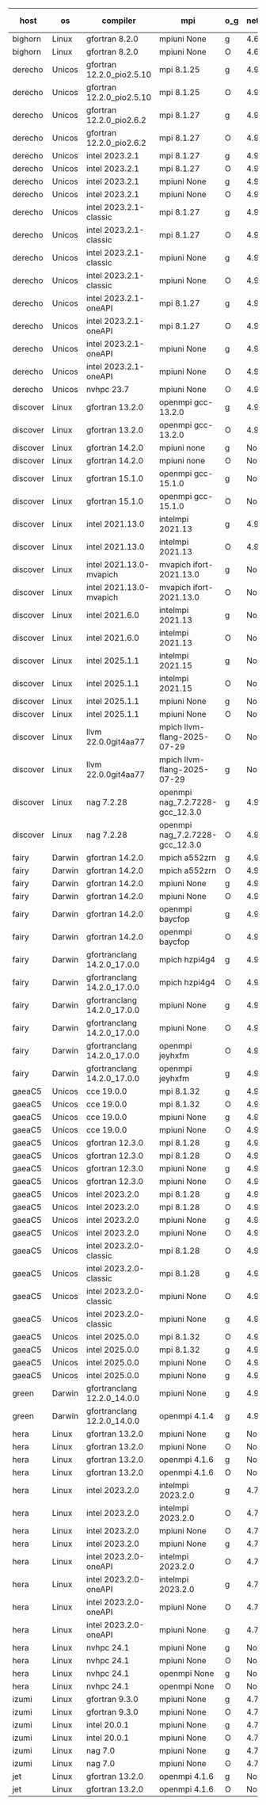 

| host     | os       | compiler                              | mpi                      | o_g        | netcdf        | build       | u_pass          | u_fail          | s_pass            | s_fail            | e_pass             | e_fail             | nuopc_pass       | nuopc_fail       | artifacts link          |
|----------|----------|---------------------------------------|--------------------------|------------|---------------|-------------|-----------------|-----------------|-------------------|-------------------|--------------------|--------------------|------------------|------------------|-------------------------|
| bighorn | Linux | gfortran 8.2.0 | mpiuni None  | g | 4.6.1  | PASS | 12660 | 0 | 9 | 0 | 43 | 0 | None | None | <a href="https://github.com/esmf-org/esmf-test-artifacts/tree/2929bf19d48a757bb18e3d3a4eb12b7612cbafc2/develop/gfortran/8.2.0/g/mpiuni/None" target="_blank">2929bf1</a> | 
| bighorn | Linux | gfortran 8.2.0 | mpiuni None  | O | 4.6.1  | PASS | 12660 | 0 | 9 | 0 | 43 | 0 | None | None | <a href="https://github.com/esmf-org/esmf-test-artifacts/tree/3b6dea4629132e25063a180855c471476b1dee7b/develop/gfortran/8.2.0/O/mpiuni/None" target="_blank">3b6dea4</a> | 
| derecho | Unicos | gfortran 12.2.0_pio2.5.10 | mpi 8.1.25  | g | 4.9.2  | PASS | 14331 | 0 | 51 | 0 | 81 | 0 | 63 | 0 | <a href="https://github.com/esmf-org/esmf-test-artifacts/tree/b2b94a69e06e9eb44892b83d7e60c474d1319c61/develop/gfortran/12.2.0_pio2.5.10/g/mpi/8.1.25" target="_blank">b2b94a6</a> | 
| derecho | Unicos | gfortran 12.2.0_pio2.5.10 | mpi 8.1.25  | O | 4.9.2  | PASS | 14331 | 0 | 51 | 0 | 81 | 0 | 63 | 0 | <a href="https://github.com/esmf-org/esmf-test-artifacts/tree/2f07a4c302e7744265d5be49846ea6f2269962b2/develop/gfortran/12.2.0_pio2.5.10/O/mpi/8.1.25" target="_blank">2f07a4c</a> | 
| derecho | Unicos | gfortran 12.2.0_pio2.6.2 | mpi 8.1.27  | g | 4.9.2  | PASS | 14331 | 0 | 51 | 0 | 81 | 0 | 63 | 0 | <a href="https://github.com/esmf-org/esmf-test-artifacts/tree/e47aa93c1ce0143b57778780f38d900aa344f2ba/develop/gfortran/12.2.0_pio2.6.2/g/mpi/8.1.27" target="_blank">e47aa93</a> | 
| derecho | Unicos | gfortran 12.2.0_pio2.6.2 | mpi 8.1.27  | O | 4.9.2  | PASS | 14331 | 0 | 51 | 0 | 81 | 0 | 63 | 0 | <a href="https://github.com/esmf-org/esmf-test-artifacts/tree/402d1a96272f221da6305d91436d0f2ee815f6fe/develop/gfortran/12.2.0_pio2.6.2/O/mpi/8.1.27" target="_blank">402d1a9</a> | 
| derecho | Unicos | intel 2023.2.1 | mpi 8.1.27  | g | 4.9.2  | PASS | 14331 | 0 | 51 | 0 | 81 | 0 | 64 | 0 | <a href="https://github.com/esmf-org/esmf-test-artifacts/tree/f69aaf1007ea4f487c591bf8ac7ca09fc7c0998c/develop/intel/2023.2.1/g/mpi/8.1.27" target="_blank">f69aaf1</a> | 
| derecho | Unicos | intel 2023.2.1 | mpi 8.1.27  | O | 4.9.2  | PASS | 14331 | 0 | 51 | 0 | 81 | 0 | 64 | 0 | <a href="https://github.com/esmf-org/esmf-test-artifacts/tree/bafb9f7422ac1a69177f9b99ac61669b0c33dca1/develop/intel/2023.2.1/O/mpi/8.1.27" target="_blank">bafb9f7</a> | 
| derecho | Unicos | intel 2023.2.1 | mpiuni None  | g | 4.9.2  | PASS | 12660 | 0 | 9 | 0 | 43 | 0 | None | None | <a href="https://github.com/esmf-org/esmf-test-artifacts/tree/70d0f4324b303bba28699717f29a4f9029738fbd/develop/intel/2023.2.1/g/mpiuni/None" target="_blank">70d0f43</a> | 
| derecho | Unicos | intel 2023.2.1 | mpiuni None  | O | 4.9.2  | PASS | 12660 | 0 | 9 | 0 | 43 | 0 | None | None | <a href="https://github.com/esmf-org/esmf-test-artifacts/tree/bf6c1462d3e369778afa374b63fe2780ee94bcb4/develop/intel/2023.2.1/O/mpiuni/None" target="_blank">bf6c146</a> | 
| derecho | Unicos | intel 2023.2.1-classic | mpi 8.1.27  | g | 4.9.2  | PASS | None | None | None | None | None | None | None | None | <a href="https://github.com/esmf-org/esmf-test-artifacts/tree/6181509ce2a97bf123fe1533de75b361de117188/develop/intel/2023.2.1-classic/g/mpi/8.1.27" target="_blank">6181509</a> | 
| derecho | Unicos | intel 2023.2.1-classic | mpi 8.1.27  | O | 4.9.2  | PASS | 14331 | 0 | 51 | 0 | 81 | 0 | 63 | 0 | <a href="https://github.com/esmf-org/esmf-test-artifacts/tree/6fb60d8969764b76744bab672686a9821f79de77/develop/intel/2023.2.1-classic/O/mpi/8.1.27" target="_blank">6fb60d8</a> | 
| derecho | Unicos | intel 2023.2.1-classic | mpiuni None  | g | 4.9.2  | PASS | 12660 | 0 | 9 | 0 | 43 | 0 | None | None | <a href="https://github.com/esmf-org/esmf-test-artifacts/tree/227aff5859033c5d30a4432ff78c876ab7d8c37e/develop/intel/2023.2.1-classic/g/mpiuni/None" target="_blank">227aff5</a> | 
| derecho | Unicos | intel 2023.2.1-classic | mpiuni None  | O | 4.9.2  | PASS | 12660 | 0 | 9 | 0 | 43 | 0 | None | None | <a href="https://github.com/esmf-org/esmf-test-artifacts/tree/9d0bf9316611d349bbe97b58fa4d20e43c9426b3/develop/intel/2023.2.1-classic/O/mpiuni/None" target="_blank">9d0bf93</a> | 
| derecho | Unicos | intel 2023.2.1-oneAPI | mpi 8.1.27  | g | 4.9.2  | PASS | None | None | None | None | None | None | None | None | <a href="https://github.com/esmf-org/esmf-test-artifacts/tree/65476d488fcf99a2e3ccbb05f41818ddb2bdafd1/develop/intel/2023.2.1-oneAPI/g/mpi/8.1.27" target="_blank">65476d4</a> | 
| derecho | Unicos | intel 2023.2.1-oneAPI | mpi 8.1.27  | O | 4.9.2  | PASS | None | None | None | None | None | None | None | None | <a href="https://github.com/esmf-org/esmf-test-artifacts/tree/de922a061266a1a8e3cb2be8c5d3324505480536/develop/intel/2023.2.1-oneAPI/O/mpi/8.1.27" target="_blank">de922a0</a> | 
| derecho | Unicos | intel 2023.2.1-oneAPI | mpiuni None  | g | 4.9.2  | PASS | None | None | None | None | None | None | None | None | <a href="https://github.com/esmf-org/esmf-test-artifacts/tree/96b5f0b386a7b0777e5c8769ae5da090b2ee358f/develop/intel/2023.2.1-oneAPI/g/mpiuni/None" target="_blank">96b5f0b</a> | 
| derecho | Unicos | intel 2023.2.1-oneAPI | mpiuni None  | O | 4.9.2  | PASS | None | None | None | None | None | None | None | None | <a href="https://github.com/esmf-org/esmf-test-artifacts/tree/bc278d31159d308b0105a45ecad6dce4bef8dfc6/develop/intel/2023.2.1-oneAPI/O/mpiuni/None" target="_blank">bc278d3</a> | 
| derecho | Unicos | nvhpc 23.7 | mpiuni None  | O | 4.9.2  | PASS | None | None | None | None | None | None | None | None | <a href="https://github.com/esmf-org/esmf-test-artifacts/tree/bea00ae5276b202fb26925416503b5ec4f28aa95/develop/nvhpc/23.7/O/mpiuni/None" target="_blank">bea00ae</a> | 
| discover | Linux | gfortran 13.2.0 | openmpi gcc-13.2.0  | g | 4.9.2  | PASS | 14331 | 0 | 51 | 0 | 81 | 0 | 63 | 0 | <a href="https://github.com/esmf-org/esmf-test-artifacts/tree/166f5a0679bfc034eccfcb0a3b0915facf6c4ca6/develop/gfortran/13.2.0/g/openmpi/gcc-13.2.0" target="_blank">166f5a0</a> | 
| discover | Linux | gfortran 13.2.0 | openmpi gcc-13.2.0  | O | 4.9.2  | PASS | 14331 | 0 | 51 | 0 | 81 | 0 | 63 | 0 | <a href="https://github.com/esmf-org/esmf-test-artifacts/tree/5aefca6387ee3efd25cc6409388a82c8792559d2/develop/gfortran/13.2.0/O/openmpi/gcc-13.2.0" target="_blank">5aefca6</a> | 
| discover | Linux | gfortran 14.2.0 | mpiuni none  | g | None  | PASS | 12660 | 0 | 9 | 0 | 43 | 0 | None | None | <a href="https://github.com/esmf-org/esmf-test-artifacts/tree/22939ec33ce07470807815c14ddef9f557aba6c0/develop/gfortran/14.2.0/g/mpiuni/none" target="_blank">22939ec</a> | 
| discover | Linux | gfortran 14.2.0 | mpiuni none  | O | None  | PASS | 12660 | 0 | 9 | 0 | 43 | 0 | None | None | <a href="https://github.com/esmf-org/esmf-test-artifacts/tree/d6bf7081bf21e8203ed7df58bd9a3fcba955d34b/develop/gfortran/14.2.0/O/mpiuni/none" target="_blank">d6bf708</a> | 
| discover | Linux | gfortran 15.1.0 | openmpi gcc-15.1.0  | g | None  | FAIL | None | None | None | None | None | None | None | None | <a href="https://github.com/esmf-org/esmf-test-artifacts/tree/34acec167bdfdcb5107952152b5742b838eb8de4/develop/gfortran/15.1.0/g/openmpi/gcc-15.1.0" target="_blank">34acec1</a> | 
| discover | Linux | gfortran 15.1.0 | openmpi gcc-15.1.0  | O | None  | FAIL | None | None | None | None | None | None | None | None | <a href="https://github.com/esmf-org/esmf-test-artifacts/tree/80ade57341c5a8f772d8ce65d4d36e4a8ce3dbb8/develop/gfortran/15.1.0/O/openmpi/gcc-15.1.0" target="_blank">80ade57</a> | 
| discover | Linux | intel 2021.13.0 | intelmpi 2021.13  | g | 4.9.2  | PASS | 14331 | 0 | 51 | 0 | 81 | 0 | 63 | 0 | <a href="https://github.com/esmf-org/esmf-test-artifacts/tree/89751222065c31eb7f4301dc281f41f3e2091549/develop/intel/2021.13.0/g/intelmpi/2021.13" target="_blank">8975122</a> | 
| discover | Linux | intel 2021.13.0 | intelmpi 2021.13  | O | 4.9.2  | PASS | 14331 | 0 | 51 | 0 | 81 | 0 | 63 | 0 | <a href="https://github.com/esmf-org/esmf-test-artifacts/tree/37e95cdcfa46af4297cef5cdb0dcd5f7f8e8eca2/develop/intel/2021.13.0/O/intelmpi/2021.13" target="_blank">37e95cd</a> | 
| discover | Linux | intel 2021.13.0-mvapich | mvapich ifort-2021.13.0  | g | None  | PASS | 14331 | 0 | 51 | 0 | 81 | 0 | 63 | 0 | <a href="https://github.com/esmf-org/esmf-test-artifacts/tree/3eed9bae68f36f2963e2148074dff6ad5d3e5443/develop/intel/2021.13.0-mvapich/g/mvapich/ifort-2021.13.0" target="_blank">3eed9ba</a> | 
| discover | Linux | intel 2021.13.0-mvapich | mvapich ifort-2021.13.0  | O | None  | PASS | 14331 | 0 | 51 | 0 | 81 | 0 | 63 | 0 | <a href="https://github.com/esmf-org/esmf-test-artifacts/tree/30dca6cf1ec519ae4c600dcfe8b7e13482cc1871/develop/intel/2021.13.0-mvapich/O/mvapich/ifort-2021.13.0" target="_blank">30dca6c</a> | 
| discover | Linux | intel 2021.6.0 | intelmpi 2021.13  | g | None  | PASS | 14331 | 0 | 51 | 0 | 81 | 0 | 63 | 0 | <a href="https://github.com/esmf-org/esmf-test-artifacts/tree/f0411250891cf7a3bc79de90e99c013b2f0ff52f/develop/intel/2021.6.0/g/intelmpi/2021.13" target="_blank">f041125</a> | 
| discover | Linux | intel 2021.6.0 | intelmpi 2021.13  | O | None  | PASS | 14331 | 0 | 51 | 0 | 81 | 0 | 63 | 0 | <a href="https://github.com/esmf-org/esmf-test-artifacts/tree/a178d6b0daec84a82f245c0290a78d37964512ff/develop/intel/2021.6.0/O/intelmpi/2021.13" target="_blank">a178d6b</a> | 
| discover | Linux | intel 2025.1.1 | intelmpi 2021.15  | g | None  | PASS | 14331 | 0 | 51 | 0 | 81 | 0 | 63 | 0 | <a href="https://github.com/esmf-org/esmf-test-artifacts/tree/77db893f517daf987743ce0a0e2f4def7911dffa/develop/intel/2025.1.1/g/intelmpi/2021.15" target="_blank">77db893</a> | 
| discover | Linux | intel 2025.1.1 | intelmpi 2021.15  | O | None  | PASS | 14331 | 0 | 51 | 0 | 81 | 0 | 63 | 0 | <a href="https://github.com/esmf-org/esmf-test-artifacts/tree/3982c2ccaa020e34563c86d0a7a8a12e8fb4b7e2/develop/intel/2025.1.1/O/intelmpi/2021.15" target="_blank">3982c2c</a> | 
| discover | Linux | intel 2025.1.1 | mpiuni None  | g | None  | PASS | 12660 | 0 | 9 | 0 | 43 | 0 | None | None | <a href="https://github.com/esmf-org/esmf-test-artifacts/tree/108d651f7525a140afc80dd991766583ad3e7ad8/develop/intel/2025.1.1/g/mpiuni/None" target="_blank">108d651</a> | 
| discover | Linux | intel 2025.1.1 | mpiuni None  | O | None  | PASS | 12660 | 0 | 9 | 0 | 43 | 0 | None | None | <a href="https://github.com/esmf-org/esmf-test-artifacts/tree/4f2f5f16f2d493cd260005959cdabc1c1714de73/develop/intel/2025.1.1/O/mpiuni/None" target="_blank">4f2f5f1</a> | 
| discover | Linux | llvm 22.0.0git4aa77 | mpich llvm-flang-2025-07-29  | O | None  | PASS | 14313 | 18 | 18 | 33 | 76 | 5 | 0 | 63 | <a href="https://github.com/esmf-org/esmf-test-artifacts/tree/674adcfaa7500097d0fe5c5c5a7e1222b775e922/develop/llvm/22.0.0git4aa77/O/mpich/llvm-flang-2025-07-29" target="_blank">674adcf</a> | 
| discover | Linux | llvm 22.0.0git4aa77 | mpich llvm-flang-2025-07-29  | g | None  | PASS | 14313 | 18 | 17 | 34 | 76 | 5 | 0 | 63 | <a href="https://github.com/esmf-org/esmf-test-artifacts/tree/b0c78aa14d9327bf49c4673ba2c4f590cb624a37/develop/llvm/22.0.0git4aa77/g/mpich/llvm-flang-2025-07-29" target="_blank">b0c78aa</a> | 
| discover | Linux | nag 7.2.28 | openmpi nag_7.2.7228-gcc_12.3.0  | g | 4.9.2  | PASS | 14331 | 0 | 51 | 0 | 81 | 0 | 62 | 1 | <a href="https://github.com/esmf-org/esmf-test-artifacts/tree/2849ecb33daaf1a0279719b656368b6aa1adcb44/develop/nag/7.2.28/g/openmpi/nag_7.2.7228-gcc_12.3.0" target="_blank">2849ecb</a> | 
| discover | Linux | nag 7.2.28 | openmpi nag_7.2.7228-gcc_12.3.0  | O | 4.9.2  | PASS | 14331 | 0 | 51 | 0 | 81 | 0 | 62 | 1 | <a href="https://github.com/esmf-org/esmf-test-artifacts/tree/e424ab84933fb6f38f6697ccb067aae22d30cb37/develop/nag/7.2.28/O/openmpi/nag_7.2.7228-gcc_12.3.0" target="_blank">e424ab8</a> | 
| fairy | Darwin | gfortran 14.2.0 | mpich a552zrn  | g | 4.9.2  | PASS | 14330 | 1 | 51 | 0 | 81 | 0 | 59 | 4 | <a href="https://github.com/esmf-org/esmf-test-artifacts/tree/11578954a7f79f9f8c96dde7804ea70d7e125bcf/develop/gfortran/14.2.0/g/mpich/a552zrn" target="_blank">1157895</a> | 
| fairy | Darwin | gfortran 14.2.0 | mpich a552zrn  | O | 4.9.2  | PASS | 14329 | 2 | 51 | 0 | 81 | 0 | 59 | 4 | <a href="https://github.com/esmf-org/esmf-test-artifacts/tree/27639c45cbc3e43daa31e648e37e959ea4e9484a/develop/gfortran/14.2.0/O/mpich/a552zrn" target="_blank">27639c4</a> | 
| fairy | Darwin | gfortran 14.2.0 | mpiuni None  | g | 4.9.2  | PASS | 12660 | 0 | 9 | 0 | 43 | 0 | None | None | <a href="https://github.com/esmf-org/esmf-test-artifacts/tree/33878563425069a951c950ee618b953b0eff9dcc/develop/gfortran/14.2.0/g/mpiuni/None" target="_blank">3387856</a> | 
| fairy | Darwin | gfortran 14.2.0 | mpiuni None  | O | 4.9.2  | PASS | 12660 | 0 | 9 | 0 | 43 | 0 | None | None | <a href="https://github.com/esmf-org/esmf-test-artifacts/tree/3ebc6e9ea8c31d88d5aa02bd6a1f749a15518bcd/develop/gfortran/14.2.0/O/mpiuni/None" target="_blank">3ebc6e9</a> | 
| fairy | Darwin | gfortran 14.2.0 | openmpi baycfop  | g | 4.9.2  | PASS | 14331 | 0 | 51 | 0 | 81 | 0 | 59 | 4 | <a href="https://github.com/esmf-org/esmf-test-artifacts/tree/a93080b852857565600dd5151bb17c557f5fcbee/develop/gfortran/14.2.0/g/openmpi/baycfop" target="_blank">a93080b</a> | 
| fairy | Darwin | gfortran 14.2.0 | openmpi baycfop  | O | 4.9.2  | PASS | 14331 | 0 | 51 | 0 | 81 | 0 | 59 | 4 | <a href="https://github.com/esmf-org/esmf-test-artifacts/tree/672f236386c02325259cc6bcdc0130adf10d0569/develop/gfortran/14.2.0/O/openmpi/baycfop" target="_blank">672f236</a> | 
| fairy | Darwin | gfortranclang 14.2.0_17.0.0 | mpich hzpi4g4  | g | 4.9.2  | PASS | 14331 | 0 | 51 | 0 | 81 | 0 | 59 | 4 | <a href="https://github.com/esmf-org/esmf-test-artifacts/tree/775ec4f2a55bcdcbb290a12a9d9c7f7ef4f9c953/develop/gfortranclang/14.2.0_17.0.0/g/mpich/hzpi4g4" target="_blank">775ec4f</a> | 
| fairy | Darwin | gfortranclang 14.2.0_17.0.0 | mpich hzpi4g4  | O | 4.9.2  | PASS | 14330 | 1 | 51 | 0 | 81 | 0 | 59 | 4 | <a href="https://github.com/esmf-org/esmf-test-artifacts/tree/7c5e8ae988fc6d4c09ec9cef3ef7bb717695d596/develop/gfortranclang/14.2.0_17.0.0/O/mpich/hzpi4g4" target="_blank">7c5e8ae</a> | 
| fairy | Darwin | gfortranclang 14.2.0_17.0.0 | mpiuni None  | g | 4.9.2  | PASS | 12660 | 0 | 9 | 0 | 43 | 0 | None | None | <a href="https://github.com/esmf-org/esmf-test-artifacts/tree/a78e90b8b26a56c34716016ccbc9e5e080665bf6/develop/gfortranclang/14.2.0_17.0.0/g/mpiuni/None" target="_blank">a78e90b</a> | 
| fairy | Darwin | gfortranclang 14.2.0_17.0.0 | mpiuni None  | O | 4.9.2  | PASS | 12660 | 0 | 9 | 0 | 43 | 0 | None | None | <a href="https://github.com/esmf-org/esmf-test-artifacts/tree/4d3738e9212492dca6157e51f5a672afcfc8f7ae/develop/gfortranclang/14.2.0_17.0.0/O/mpiuni/None" target="_blank">4d3738e</a> | 
| fairy | Darwin | gfortranclang 14.2.0_17.0.0 | openmpi jeyhxfm  | O | 4.9.2  | PASS | 14331 | 0 | 51 | 0 | 81 | 0 | 59 | 4 | <a href="https://github.com/esmf-org/esmf-test-artifacts/tree/393ad79a48091cfe16a0bc1d5a4b59553d560a47/develop/gfortranclang/14.2.0_17.0.0/O/openmpi/jeyhxfm" target="_blank">393ad79</a> | 
| fairy | Darwin | gfortranclang 14.2.0_17.0.0 | openmpi jeyhxfm  | g | 4.9.2  | PASS | 14331 | 0 | 51 | 0 | 81 | 0 | 59 | 4 | <a href="https://github.com/esmf-org/esmf-test-artifacts/tree/408a557a318ef4a4c8e92762e9945e5f491b768f/develop/gfortranclang/14.2.0_17.0.0/g/openmpi/jeyhxfm" target="_blank">408a557</a> | 
| gaeaC5 | Unicos | cce 19.0.0 | mpi 8.1.32  | g | 4.9.0  | PASS | 10090 | 4241 | None | None | None | None | 60 | 3 | <a href="https://github.com/esmf-org/esmf-test-artifacts/tree/872c757c4e143673bb05803e27039e6dc46cdb83/develop/cce/19.0.0/g/mpi/8.1.32" target="_blank">872c757</a> | 
| gaeaC5 | Unicos | cce 19.0.0 | mpi 8.1.32  | O | 4.9.0  | PASS | 14271 | 60 | None | None | None | None | 60 | 3 | <a href="https://github.com/esmf-org/esmf-test-artifacts/tree/ee73c8ec0a814534279e8fd729b8f77e3a68ca93/develop/cce/19.0.0/O/mpi/8.1.32" target="_blank">ee73c8e</a> | 
| gaeaC5 | Unicos | cce 19.0.0 | mpiuni None  | g | 4.9.0  | PASS | 8925 | 3735 | None | None | None | None | None | None | <a href="https://github.com/esmf-org/esmf-test-artifacts/tree/dfe2085fc7d369ff863cfa2b9114287c295097f1/develop/cce/19.0.0/g/mpiuni/None" target="_blank">dfe2085</a> | 
| gaeaC5 | Unicos | cce 19.0.0 | mpiuni None  | O | 4.9.0  | PASS | 12603 | 57 | None | None | None | None | None | None | <a href="https://github.com/esmf-org/esmf-test-artifacts/tree/05a436a9fc3002234ea74e70b0cca7e14cd0f9a9/develop/cce/19.0.0/O/mpiuni/None" target="_blank">05a436a</a> | 
| gaeaC5 | Unicos | gfortran 12.3.0 | mpi 8.1.28  | g | 4.9.0  | PASS | 14331 | 0 | 51 | 0 | 81 | 0 | 63 | 0 | <a href="https://github.com/esmf-org/esmf-test-artifacts/tree/dc6c30fdeb95c7a02782920b9ff42ce86b8d72b2/develop/gfortran/12.3.0/g/mpi/8.1.28" target="_blank">dc6c30f</a> | 
| gaeaC5 | Unicos | gfortran 12.3.0 | mpi 8.1.28  | O | 4.9.0  | PASS | 14331 | 0 | 51 | 0 | 81 | 0 | 63 | 0 | <a href="https://github.com/esmf-org/esmf-test-artifacts/tree/ee8c0e72084cb1d395883a0c107fd886d8f05045/develop/gfortran/12.3.0/O/mpi/8.1.28" target="_blank">ee8c0e7</a> | 
| gaeaC5 | Unicos | gfortran 12.3.0 | mpiuni None  | g | 4.9.0  | PASS | 12660 | 0 | 9 | 0 | 43 | 0 | None | None | <a href="https://github.com/esmf-org/esmf-test-artifacts/tree/411408d729d9fff9b5c89492cada5914b1fe8d7e/develop/gfortran/12.3.0/g/mpiuni/None" target="_blank">411408d</a> | 
| gaeaC5 | Unicos | gfortran 12.3.0 | mpiuni None  | O | 4.9.0  | PASS | 12660 | 0 | 9 | 0 | 43 | 0 | None | None | <a href="https://github.com/esmf-org/esmf-test-artifacts/tree/2b69fd4b7affac73308fcb0338b459466d558f15/develop/gfortran/12.3.0/O/mpiuni/None" target="_blank">2b69fd4</a> | 
| gaeaC5 | Unicos | intel 2023.2.0 | mpi 8.1.28  | g | 4.9.0  | PASS | 14331 | 0 | 51 | 0 | 81 | 0 | 63 | 0 | <a href="https://github.com/esmf-org/esmf-test-artifacts/tree/0512c0d020b0d38b8c5d57ccf57db198940e2976/develop/intel/2023.2.0/g/mpi/8.1.28" target="_blank">0512c0d</a> | 
| gaeaC5 | Unicos | intel 2023.2.0 | mpi 8.1.28  | O | 4.9.0  | PASS | 14331 | 0 | 51 | 0 | 81 | 0 | 63 | 0 | <a href="https://github.com/esmf-org/esmf-test-artifacts/tree/4efce3915cf863067b144349ba8668d123759198/develop/intel/2023.2.0/O/mpi/8.1.28" target="_blank">4efce39</a> | 
| gaeaC5 | Unicos | intel 2023.2.0 | mpiuni None  | g | 4.9.0  | PASS | 12660 | 0 | 9 | 0 | 43 | 0 | None | None | <a href="https://github.com/esmf-org/esmf-test-artifacts/tree/f0a3339fac2d71cd74576852aa79899a6ad5df86/develop/intel/2023.2.0/g/mpiuni/None" target="_blank">f0a3339</a> | 
| gaeaC5 | Unicos | intel 2023.2.0 | mpiuni None  | O | 4.9.0  | PASS | 12660 | 0 | 9 | 0 | 43 | 0 | None | None | <a href="https://github.com/esmf-org/esmf-test-artifacts/tree/024d5f0a62490c9a6800c4e4d7e2e240f1e11308/develop/intel/2023.2.0/O/mpiuni/None" target="_blank">024d5f0</a> | 
| gaeaC5 | Unicos | intel 2023.2.0-classic | mpi 8.1.28  | O | 4.9.0  | PASS | 14331 | 0 | 51 | 0 | 81 | 0 | 63 | 0 | <a href="https://github.com/esmf-org/esmf-test-artifacts/tree/8a9da68a8dd3e679644c1efccbcee806737e054a/develop/intel/2023.2.0-classic/O/mpi/8.1.28" target="_blank">8a9da68</a> | 
| gaeaC5 | Unicos | intel 2023.2.0-classic | mpi 8.1.28  | g | 4.9.0  | PASS | 14331 | 0 | 51 | 0 | 81 | 0 | 63 | 0 | <a href="https://github.com/esmf-org/esmf-test-artifacts/tree/80637b63a1770099e062bc7799e70d7e50f00b88/develop/intel/2023.2.0-classic/g/mpi/8.1.28" target="_blank">80637b6</a> | 
| gaeaC5 | Unicos | intel 2023.2.0-classic | mpiuni None  | O | 4.9.0  | PASS | 12660 | 0 | 9 | 0 | 43 | 0 | None | None | <a href="https://github.com/esmf-org/esmf-test-artifacts/tree/676f93256e567adba77fe5ac84134bf5b822b77e/develop/intel/2023.2.0-classic/O/mpiuni/None" target="_blank">676f932</a> | 
| gaeaC5 | Unicos | intel 2023.2.0-classic | mpiuni None  | g | 4.9.0  | PASS | 12660 | 0 | 9 | 0 | 43 | 0 | None | None | <a href="https://github.com/esmf-org/esmf-test-artifacts/tree/1451685f70c2e70fde04754411226ebbfd5a859c/develop/intel/2023.2.0-classic/g/mpiuni/None" target="_blank">1451685</a> | 
| gaeaC5 | Unicos | intel 2025.0.0 | mpi 8.1.32  | O | 4.9.0  | PASS | 14331 | 0 | 51 | 0 | 81 | 0 | 63 | 0 | <a href="https://github.com/esmf-org/esmf-test-artifacts/tree/4aa2daab59866140cbe7f0a0eda39f3dfff3c8d0/develop/intel/2025.0.0/O/mpi/8.1.32" target="_blank">4aa2daa</a> | 
| gaeaC5 | Unicos | intel 2025.0.0 | mpi 8.1.32  | g | 4.9.0  | PASS | 14331 | 0 | 51 | 0 | 81 | 0 | 63 | 0 | <a href="https://github.com/esmf-org/esmf-test-artifacts/tree/7c6215ad7f5460c0062ba53aa57ee474f5aa15f7/develop/intel/2025.0.0/g/mpi/8.1.32" target="_blank">7c6215a</a> | 
| gaeaC5 | Unicos | intel 2025.0.0 | mpiuni None  | O | 4.9.0  | PASS | 12660 | 0 | 9 | 0 | 43 | 0 | None | None | <a href="https://github.com/esmf-org/esmf-test-artifacts/tree/29e9593a576a6ad6a8ecb3fa1b729208184ee2c4/develop/intel/2025.0.0/O/mpiuni/None" target="_blank">29e9593</a> | 
| gaeaC5 | Unicos | intel 2025.0.0 | mpiuni None  | g | 4.9.0  | PASS | 12660 | 0 | 9 | 0 | 43 | 0 | None | None | <a href="https://github.com/esmf-org/esmf-test-artifacts/tree/60ddd59fe6917f46217a6abfbb09306d09978c3c/develop/intel/2025.0.0/g/mpiuni/None" target="_blank">60ddd59</a> | 
| green | Darwin | gfortranclang 12.2.0_14.0.0 | mpiuni None  | g | 4.9.3  | PASS | 12660 | 0 | 9 | 0 | 43 | 0 | None | None | <a href="https://github.com/esmf-org/esmf-test-artifacts/tree/d9211f77988575c7fde53de302c915481c1f1bb2/develop/gfortranclang/12.2.0_14.0.0/g/mpiuni/None" target="_blank">d9211f7</a> | 
| green | Darwin | gfortranclang 12.2.0_14.0.0 | openmpi 4.1.4  | g | 4.9.3  | PASS | 14331 | 0 | 51 | 0 | 81 | 0 | 60 | 4 | <a href="https://github.com/esmf-org/esmf-test-artifacts/tree/dc351cc8da0d2e99908498928ee97341e7fc6311/develop/gfortranclang/12.2.0_14.0.0/g/openmpi/4.1.4" target="_blank">dc351cc</a> | 
| hera | Linux | gfortran 13.2.0 | mpiuni None  | g | None  | PASS | 12660 | 0 | 9 | 0 | 43 | 0 | None | None | <a href="https://github.com/esmf-org/esmf-test-artifacts/tree/f91ea581749e1c6253ec3ccc8016a4cc0309aacf/develop/gfortran/13.2.0/g/mpiuni/None" target="_blank">f91ea58</a> | 
| hera | Linux | gfortran 13.2.0 | mpiuni None  | O | None  | PASS | 12660 | 0 | 9 | 0 | 43 | 0 | None | None | <a href="https://github.com/esmf-org/esmf-test-artifacts/tree/2c3be61b85749e0cd67206d3febe08e61e0ffbc0/develop/gfortran/13.2.0/O/mpiuni/None" target="_blank">2c3be61</a> | 
| hera | Linux | gfortran 13.2.0 | openmpi 4.1.6  | g | None  | PASS | None | None | None | None | None | None | None | None | <a href="https://github.com/esmf-org/esmf-test-artifacts/tree/990391f6a1b02070d962ea42156a94b5f7ac90db/develop/gfortran/13.2.0/g/openmpi/4.1.6" target="_blank">990391f</a> | 
| hera | Linux | gfortran 13.2.0 | openmpi 4.1.6  | O | None  | PASS | 14331 | 0 | 51 | 0 | 81 | 0 | 63 | 0 | <a href="https://github.com/esmf-org/esmf-test-artifacts/tree/17a66305fc992a22dd7d91cc5fdf7bb4ddb31565/develop/gfortran/13.2.0/O/openmpi/4.1.6" target="_blank">17a6630</a> | 
| hera | Linux | intel 2023.2.0 | intelmpi 2023.2.0  | g | 4.7.0  | PASS | 14331 | 0 | 51 | 0 | 81 | 0 | 63 | 0 | <a href="https://github.com/esmf-org/esmf-test-artifacts/tree/9a21d6f96254c1bf87497efb698dbb1bc6c0cb16/develop/intel/2023.2.0/g/intelmpi/2023.2.0" target="_blank">9a21d6f</a> | 
| hera | Linux | intel 2023.2.0 | intelmpi 2023.2.0  | O | 4.7.0  | PASS | 14331 | 0 | 51 | 0 | 81 | 0 | 63 | 0 | <a href="https://github.com/esmf-org/esmf-test-artifacts/tree/524699bd9f3abd1e99efc32f15821e718069ab74/develop/intel/2023.2.0/O/intelmpi/2023.2.0" target="_blank">524699b</a> | 
| hera | Linux | intel 2023.2.0 | mpiuni None  | O | 4.7.0  | PASS | 12660 | 0 | 9 | 0 | 43 | 0 | None | None | <a href="https://github.com/esmf-org/esmf-test-artifacts/tree/a5b5f8aa64bcccb9323bc2296cfb7631b1d49207/develop/intel/2023.2.0/O/mpiuni/None" target="_blank">a5b5f8a</a> | 
| hera | Linux | intel 2023.2.0 | mpiuni None  | g | 4.7.0  | PASS | 12660 | 0 | 9 | 0 | 43 | 0 | None | None | <a href="https://github.com/esmf-org/esmf-test-artifacts/tree/26045f069c750509c323ef98564e2dd257f8b616/develop/intel/2023.2.0/g/mpiuni/None" target="_blank">26045f0</a> | 
| hera | Linux | intel 2023.2.0-oneAPI | intelmpi 2023.2.0  | O | 4.7.0  | PASS | 14331 | 0 | 50 | 1 | 81 | 0 | 63 | 0 | <a href="https://github.com/esmf-org/esmf-test-artifacts/tree/85db2be9d8947f8fd7e8d10b72d189108dd7da54/develop/intel/2023.2.0-oneAPI/O/intelmpi/2023.2.0" target="_blank">85db2be</a> | 
| hera | Linux | intel 2023.2.0-oneAPI | intelmpi 2023.2.0  | g | 4.7.0  | PASS | 14331 | 0 | 51 | 0 | 81 | 0 | 63 | 0 | <a href="https://github.com/esmf-org/esmf-test-artifacts/tree/ceffa1ff8ea96db19252546001b3dee5ca2c7a14/develop/intel/2023.2.0-oneAPI/g/intelmpi/2023.2.0" target="_blank">ceffa1f</a> | 
| hera | Linux | intel 2023.2.0-oneAPI | mpiuni None  | O | 4.7.0  | PASS | 12660 | 0 | 9 | 0 | 43 | 0 | None | None | <a href="https://github.com/esmf-org/esmf-test-artifacts/tree/b78080ce97d1526bc78fc9243ac1f9ac565e6a6a/develop/intel/2023.2.0-oneAPI/O/mpiuni/None" target="_blank">b78080c</a> | 
| hera | Linux | intel 2023.2.0-oneAPI | mpiuni None  | g | 4.7.0  | PASS | 12660 | 0 | 9 | 0 | 43 | 0 | None | None | <a href="https://github.com/esmf-org/esmf-test-artifacts/tree/0dde70c421880db3d5310a79a0d3ab98327aa5c1/develop/intel/2023.2.0-oneAPI/g/mpiuni/None" target="_blank">0dde70c</a> | 
| hera | Linux | nvhpc 24.1 | mpiuni None  | g | None  | PASS | 12660 | 0 | 9 | 0 | 43 | 0 | None | None | <a href="https://github.com/esmf-org/esmf-test-artifacts/tree/70faf2f2ae5f25ff5359fbb0a884becc1be025ae/develop/nvhpc/24.1/g/mpiuni/None" target="_blank">70faf2f</a> | 
| hera | Linux | nvhpc 24.1 | mpiuni None  | O | None  | PASS | 12660 | 0 | 9 | 0 | 43 | 0 | None | None | <a href="https://github.com/esmf-org/esmf-test-artifacts/tree/aa04c61564a45891805de36e1247f0424aa74a85/develop/nvhpc/24.1/O/mpiuni/None" target="_blank">aa04c61</a> | 
| hera | Linux | nvhpc 24.1 | openmpi None  | g | None  | PASS | 14331 | 0 | 51 | 0 | 81 | 0 | 63 | 0 | <a href="https://github.com/esmf-org/esmf-test-artifacts/tree/253806b44a76b8c9a85ee5f58eb4f7173e767b6a/develop/nvhpc/24.1/g/openmpi/None" target="_blank">253806b</a> | 
| hera | Linux | nvhpc 24.1 | openmpi None  | O | None  | PASS | 14331 | 0 | 51 | 0 | 81 | 0 | 63 | 0 | <a href="https://github.com/esmf-org/esmf-test-artifacts/tree/29b2ff83834881150f7655f9f8b486cc73d6f5ba/develop/nvhpc/24.1/O/openmpi/None" target="_blank">29b2ff8</a> | 
| izumi | Linux | gfortran 9.3.0 | mpiuni None  | g | 4.7.4  | PASS | 12660 | 0 | 9 | 0 | 43 | 0 | None | None | <a href="https://github.com/esmf-org/esmf-test-artifacts/tree/5e0863bf65174398b9c95f7302b3ff711f41ceea/develop/gfortran/9.3.0/g/mpiuni/None" target="_blank">5e0863b</a> | 
| izumi | Linux | gfortran 9.3.0 | mpiuni None  | O | 4.7.4  | PASS | 12660 | 0 | 9 | 0 | 43 | 0 | None | None | <a href="https://github.com/esmf-org/esmf-test-artifacts/tree/3647e5f43299fa0e2dae41e8f40e1c60ed592d92/develop/gfortran/9.3.0/O/mpiuni/None" target="_blank">3647e5f</a> | 
| izumi | Linux | intel 20.0.1 | mpiuni None  | g | 4.7.4  | PASS | 12660 | 0 | 9 | 0 | 43 | 0 | None | None | <a href="https://github.com/esmf-org/esmf-test-artifacts/tree/60b9dd41c81c4ef657d28e218811953dfb125b6d/develop/intel/20.0.1/g/mpiuni/None" target="_blank">60b9dd4</a> | 
| izumi | Linux | intel 20.0.1 | mpiuni None  | O | 4.7.4  | PASS | 12660 | 0 | 9 | 0 | 43 | 0 | None | None | <a href="https://github.com/esmf-org/esmf-test-artifacts/tree/4d7f484fee09410f7e06fb9f9139c5cb99a86e5b/develop/intel/20.0.1/O/mpiuni/None" target="_blank">4d7f484</a> | 
| izumi | Linux | nag 7.0 | mpiuni None  | g | 4.7.4  | FAIL | None | None | None | None | None | None | None | None | <a href="https://github.com/esmf-org/esmf-test-artifacts/tree/37a44f4b67c556c8ff3926bbddcce27137ca44dc/develop/nag/7.0/g/mpiuni/None" target="_blank">37a44f4</a> | 
| izumi | Linux | nag 7.0 | mpiuni None  | O | 4.7.4  | FAIL | None | None | None | None | None | None | None | None | <a href="https://github.com/esmf-org/esmf-test-artifacts/tree/f12ca82b7ad712ff38a17d09103df4ca104c64da/develop/nag/7.0/O/mpiuni/None" target="_blank">f12ca82</a> | 
| jet | Linux | gfortran 13.2.0 | openmpi 4.1.6  | g | None  | PASS | 14308 | 23 | 51 | 0 | 81 | 0 | 63 | 0 | <a href="https://github.com/esmf-org/esmf-test-artifacts/tree/4a5000c8272f989257fb96884f4441f3548e697b/develop/gfortran/13.2.0/g/openmpi/4.1.6" target="_blank">4a5000c</a> | 
| jet | Linux | gfortran 13.2.0 | openmpi 4.1.6  | O | None  | PASS | None | None | None | None | None | None | None | None | <a href="https://github.com/esmf-org/esmf-test-artifacts/tree/1dcf7697d36753c87e4575a436fe5e15dafe6845/develop/gfortran/13.2.0/O/openmpi/4.1.6" target="_blank">1dcf769</a> | 
